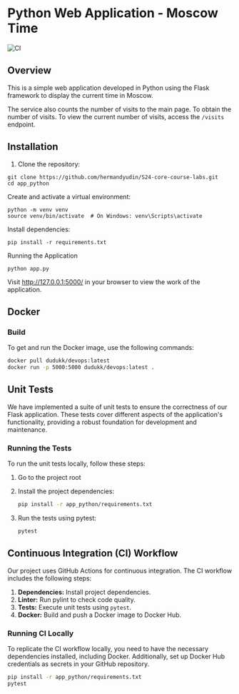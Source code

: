 # Python Web Application - Moscow Time

![CI](https://github.com/hermandyudin/S24-core-course-labs/workflows/CI/badge.svg)

## Overview

This is a simple web application developed in Python using the Flask framework to display the current time in Moscow.

The service also counts the number of visits to the main page. To obtain the
number of visits. To view the current number of visits, access the `/visits` endpoint.

## Installation

1. Clone the repository:

```
git clone https://github.com/hermandyudin/S24-core-course-labs.git
cd app_python
```

Create and activate a virtual environment:

```
python -m venv venv
source venv/bin/activate  # On Windows: venv\Scripts\activate
```

Install dependencies:

```
pip install -r requirements.txt
```

Running the Application

```
python app.py
```

Visit http://127.0.0.1:5000/ in your browser to view the work of the application.

## Docker

### Build

To get and run the Docker image, use the following commands:

```bash
docker pull dudukk/devops:latest
docker run -p 5000:5000 dudukk/devops:latest .
```

## Unit Tests

We have implemented a suite of unit tests to ensure the correctness of our Flask application. These tests cover
different aspects of the application's functionality, providing a robust foundation for development and maintenance.

### Running the Tests

To run the unit tests locally, follow these steps:

1. Go to the project root

2. Install the project dependencies:
   ```bash
   pip install -r app_python/requirements.txt
3. Run the tests using pytest:
   ```bash
   pytest

## Continuous Integration (CI) Workflow

Our project uses GitHub Actions for continuous integration. The CI workflow includes the following steps:

1. **Dependencies:** Install project dependencies.
2. **Linter:** Run pylint to check code quality.
3. **Tests:** Execute unit tests using `pytest`.
4. **Docker:** Build and push a Docker image to Docker Hub.

### Running CI Locally

To replicate the CI workflow locally, you need to have the necessary dependencies installed, including Docker.
Additionally, set up Docker Hub credentials as secrets in your GitHub repository.

```bash
pip install -r app_python/requirements.txt
pytest
```